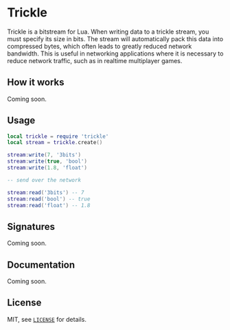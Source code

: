 Trickle
===

Trickle is a bitstream for Lua.  When writing data to a trickle stream, you must specify its size in
bits.  The stream will automatically pack this data into compressed bytes, which often leads to
greatly reduced network bandwidth.  This is useful in networking applications where it is necessary
to reduce network traffic, such as in realtime multiplayer games.

How it works
---

Coming soon.

Usage
---

```lua
local trickle = require 'trickle'
local stream = trickle.create()

stream:write(7, '3bits')
stream:write(true, 'bool')
stream:write(1.8, 'float')

-- send over the network

stream:read('3bits') -- 7
stream:read('bool') -- true
stream:read('float') -- 1.8
```

Signatures
---

Coming soon.

Documentation
---

Coming soon.

License
---

MIT, see [`LICENSE`](LICENSE) for details.
